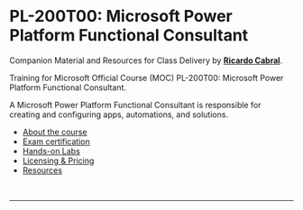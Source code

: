 <a id="top" />

<br/>

# PL-200T00: Microsoft Power Platform Functional Consultant

Companion Material and Resources for Class Delivery by [**Ricardo Cabral**](https://www.rramoscabral.com).

Training for Microsoft Official Course (MOC) PL-200T00: Microsoft Power Platform Functional Consultant.

A Microsoft Power Platform Functional Consultant is responsible for creating and configuring apps, automations, and solutions. 

- [About the course](./about-the-course.md)
- [Exam certification](./exam.md)
- [Hands-on Labs](./hands-on-labs.md)
- [Licensing & Pricing](./licensing-pricing.md)
- [Resources](./resources.md)



<br/>

---